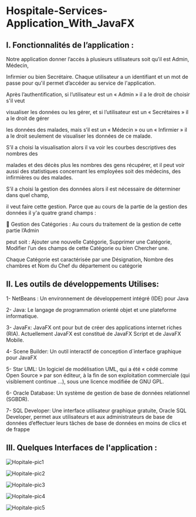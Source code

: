 # Hospitale-Services-Application_With_JavaFX

## I. Fonctionnalités de l’application :
Notre application donner l’accès à plusieurs utilisateurs soit qu’il est Admin, Médecin,

Infirmier ou bien Secrétaire. Chaque utilisateur a un identifiant et un mot de passe pour qu'il
permet d’accéder au service de l'application.

Après l’authentification, si l’utilisateur est un « Admin » il a le droit de choisir s'il veut

visualiser les données ou les gérer, et si l’utilisateur est un « Secrétaires » il a le droit de gérer

les données des malades, mais s’il est un « Médecin » ou un « Infirmier » il a le droit seulement
de visualiser les données de ce malade.

S’il a choisi la visualisation alors il va voir les courbes descriptives des nombres des

malades et des décès plus les nombres des gens récupérer, et il peut voir aussi des statistiques
concernant les employées soit des médecins, des infirmières ou des malades.

S’il a choisi la gestion des données alors il est nécessaire de déterminer dans quel champ,

il veut faire cette gestion. Parce que au cours de la partie de la gestion des données il y'a quatre
grand champs :

 Gestion des Catégories : Au cours du traitement de la gestion de cette partie l’Admin

peut soit : Ajouter une nouvelle Catégorie, Supprimer une Catégorie, Modifier l’un des
champs de cette Catégorie ou bien Chercher une.

Chaque Catégorie est caractérisée par une Désignation, Nombre des chambres et
Nom du Chef du département ou catégorie

## II. Les outils de développements Utilises:

1- NetBeans : Un environnement de développement intégré (IDE) pour Java

2- Java: Le langage de programmation orienté objet et une plateforme informatique.

3- JavaFx: JavaFX ont pour but de créer des applications internet riches (RIA). Actuellement JavaFX est constitué de JavaFX Script et de JavaFX Mobile.

4- Scene Builder: Un outil interactif de conception d`interface graphique pour JavaFX

5- Star UML: Un logiciel de modélisation UML, qui a été « cédé comme Open Source » par son éditeur, à la fin de son exploitation commerciale
(qui visiblement continue ...), sous une licence modifiée de GNU GPL.

6- Oracle Database: Un système de gestion de base de données relationnel (SGBDR).


7- SQL Developer: Une interface utilisateur graphique gratuite, Oracle SQL Developer, permet aux utilisateurs et aux administrateurs de base de données d’effectuer leurs tâches de base de données en moins de clics et de frappe

## III. Quelques Interfaces de l'application :

![Hopitale-pic1](https://user-images.githubusercontent.com/81409329/211856276-16769860-b956-40bd-8d12-82e231c7b8fc.png)

![Hopitale-pic2](https://user-images.githubusercontent.com/81409329/211856305-013d392e-afe3-4560-8a5c-9461537c75a9.png)

![Hopitale-pic3](https://user-images.githubusercontent.com/81409329/211856338-ca455352-af21-454c-a92e-e52cbfdf6d8a.png)

![Hopitale-pic4](https://user-images.githubusercontent.com/81409329/211856371-14606446-b9f7-46cd-a708-80a39c0e35a1.png)

![Hopitale-pic5](https://user-images.githubusercontent.com/81409329/211856404-302f6b0f-20cb-499d-a43c-439aacff69c7.png)





